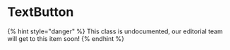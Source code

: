# TextButton

{% hint style="danger" %}
This class is undocumented, our editorial team will get to this item soon!
{% endhint %}
